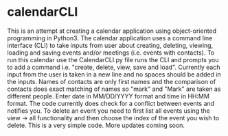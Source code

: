 # calendarCLI
This is an attempt at creating a calendar application using object-oriented programming in Python3.
The calendar application uses a command line interface (CLI) to take inputs from user about creating, deleting, viewing, loading and saving events and/or meetings (i.e. events with contacts). 
To run this calendar use the CalendarCLI.py file runs the CLI and prompts you to add a command i.e. "create, delete, view, save and load". Currently each input from the user is taken in a new line and no spaces should be added in the inputs. Names of contacts are only first names and the comparison of contacts does exact matching of names so "mark" and "Mark" are taken as different people. Enter date in MM/DD/YYYY format and time in HH:MM format. The code currently does check for a conflict between events and notifies you. To delete an event you need to first list all events using the view -> all functionality and then choose the index of the event you wish to delete.
This is a very simple code. More updates coming soon.
